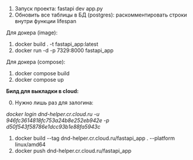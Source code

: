 1) Запуск проекта: fastapi dev app.py
2) Обновить все таблицы в БД (postgres): раскомментировать строки внутри функции lifespan


Для докера (image):
1) docker build . -t fastapi_app:latest 
2) docker run -d -p 7329:8000 fastapi_app

Для докера (compose):
1) docker compose build
2) docker compose up   

**Билд для выкладки в cloud:**

0) Нужно лишь раз для залогина:

*docker login dnd-helper.cr.cloud.ru -u 946fc3614818fc753a24b8e252eb942e -p d50f543f58786e1dcc93b1e88fa5943c*

1) docker build --tag dnd-helper.cr.cloud.ru/fastapi_app . --platform linux/amd64
2) docker push dnd-helper.cr.cloud.ru/fastapi_app 
